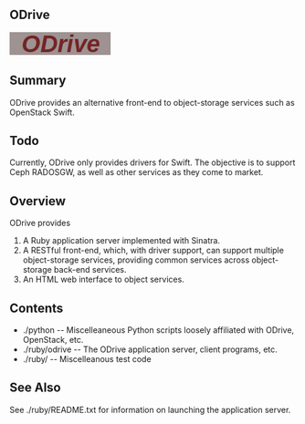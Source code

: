 ODrive
------
![ODrive](./images/ODrive.png "ODrive")

Summary
-------

ODrive provides an alternative front-end to object-storage services
such as OpenStack Swift.

Todo
----

Currently, ODrive only provides drivers for Swift.  The objective is to
support Ceph RADOSGW, as well as other services as they come to market.

Overview
--------

ODrive provides
  1. A Ruby application server implemented with Sinatra.
  2. A RESTful front-end, which, with driver support, can
     support multiple object-storage services, providing
     common services across object-storage back-end services.
  3. An HTML web interface to object services.

Contents
--------

* ./python -- Miscelleaneous Python scripts loosely affiliated with ODrive, OpenStack, etc.
* ./ruby/odrive -- The ODrive application server, client programs, etc.
* ./ruby/<other> -- Miscelleanous test code

See Also
--------

See ./ruby/README.txt for information on launching the application server.

